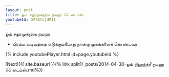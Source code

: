 ```yaml
---
layout: post
title: ஓம் சதுரமுக்ஹ்ய நமஹ ௧௧ டைம்ஸ்
youtubeId: GVTBTcjdMII
---
```

 
 
 ஓம் சதுரமுக்ஹ்ய நமஹ  
 
 -  பிரம்ம வடிவத்தை எடுக்கும்போது நான்கு முகங்களைக் கொண்டவர் 
 
  
 
  
 
 
 
 
 
 


{% include youtubePlayer.html id=page.youtubeId %}
 
[Next]({{ site.baseurl }}{% link  split1/_posts/2014-04-30-ஓம் நிஹந்த்ரீ நமஹ ௧௧ டைம்ஸ்.md%})
 
